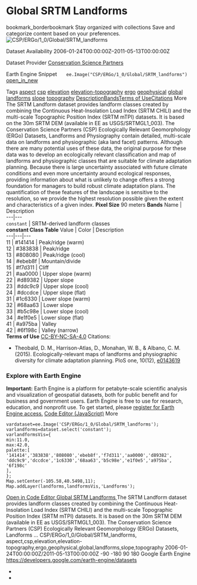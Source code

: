  
#  Global SRTM Landforms 
bookmark_borderbookmark Stay organized with collections  Save and categorize content based on your preferences. 
![CSP/ERGo/1_0/Global/SRTM_landforms](https://developers.google.com/earth-engine/datasets/images/CSP/CSP_ERGo_1_0_Global_SRTM_landforms_sample.png) 

Dataset Availability
    2006-01-24T00:00:00Z–2011-05-13T00:00:00Z 

Dataset Provider
     [ Conservation Science Partners ](https://www.csp-inc.org/) 

Earth Engine Snippet
     `    ee.Image("CSP/ERGo/1_0/Global/SRTM_landforms")   ` [ open_in_new ](https://code.earthengine.google.com/?scriptPath=Examples:Datasets/CSP/CSP_ERGo_1_0_Global_SRTM_landforms) 

Tags
     [aspect](https://developers.google.com/earth-engine/datasets/tags/aspect) [csp](https://developers.google.com/earth-engine/datasets/tags/csp) [elevation](https://developers.google.com/earth-engine/datasets/tags/elevation) [elevation-topography](https://developers.google.com/earth-engine/datasets/tags/elevation-topography) [ergo](https://developers.google.com/earth-engine/datasets/tags/ergo) [geophysical](https://developers.google.com/earth-engine/datasets/tags/geophysical) [global](https://developers.google.com/earth-engine/datasets/tags/global) [landforms](https://developers.google.com/earth-engine/datasets/tags/landforms) [slope](https://developers.google.com/earth-engine/datasets/tags/slope) [topography](https://developers.google.com/earth-engine/datasets/tags/topography)
[Description](https://developers.google.com/earth-engine/datasets/catalog/CSP_ERGo_1_0_Global_SRTM_landforms#description)[Bands](https://developers.google.com/earth-engine/datasets/catalog/CSP_ERGo_1_0_Global_SRTM_landforms#bands)[Terms of Use](https://developers.google.com/earth-engine/datasets/catalog/CSP_ERGo_1_0_Global_SRTM_landforms#terms-of-use)[Citations](https://developers.google.com/earth-engine/datasets/catalog/CSP_ERGo_1_0_Global_SRTM_landforms#citations) More
The SRTM Landform dataset provides landform classes created by combining the Continuous Heat-Insolation Load Index (SRTM CHILI) and the multi-scale Topographic Position Index (SRTM mTPI) datasets. It is based on the 30m SRTM DEM (available in EE as USGS/SRTMGL1_003).
The Conservation Science Partners (CSP) Ecologically Relevant Geomorphology (ERGo) Datasets, Landforms and Physiography contain detailed, multi-scale data on landforms and physiographic (aka land facet) patterns. Although there are many potential uses of these data, the original purpose for these data was to develop an ecologically relevant classification and map of landforms and physiographic classes that are suitable for climate adaptation planning. Because there is large uncertainty associated with future climate conditions and even more uncertainty around ecological responses, providing information about what is unlikely to change offers a strong foundation for managers to build robust climate adaptation plans. The quantification of these features of the landscape is sensitive to the resolution, so we provide the highest resolution possible given the extent and characteristics of a given index.
**Pixel Size** 90 meters 
**Bands**
Name | Description  
---|---  
`constant` | SRTM-derived landform classes  
**constant Class Table**
Value | Color | Description  
---|---|---  
11 | #141414 | Peak/ridge (warm)  
12 | #383838 | Peak/ridge  
13 | #808080 | Peak/ridge (cool)  
14 | #ebeb8f | Mountain/divide  
15 | #f7d311 | Cliff  
21 | #aa0000 | Upper slope (warm)  
22 | #d89382 | Upper slope  
23 | #ddc9c9 | Upper slope (cool)  
24 | #dccdce | Upper slope (flat)  
31 | #1c6330 | Lower slope (warm)  
32 | #68aa63 | Lower slope  
33 | #b5c98e | Lower slope (cool)  
34 | #e1f0e5 | Lower slope (flat)  
41 | #a975ba | Valley  
42 | #6f198c | Valley (narrow)  
**Terms of Use**
[CC-BY-NC-SA-4.0](https://spdx.org/licenses/CC-BY-NC-SA-4.0.html)
Citations:
  * Theobald, D. M., Harrison-Atlas, D., Monahan, W. B., & Albano, C. M. (2015). Ecologically-relevant maps of landforms and physiographic diversity for climate adaptation planning. PloS one, 10(12), [e0143619](https://journals.plos.org/plosone/article?id=10.1371/journal.pone.0143619)


### Explore with Earth Engine
**Important:** Earth Engine is a platform for petabyte-scale scientific analysis and visualization of geospatial datasets, both for public benefit and for business and government users. Earth Engine is free to use for research, education, and nonprofit use. To get started, please [register for Earth Engine access.](https://console.cloud.google.com/earth-engine)
[Code Editor (JavaScript)](https://developers.google.com/earth-engine/datasets/catalog/CSP_ERGo_1_0_Global_SRTM_landforms#code-editor-javascript-sample) More
```
vardataset=ee.Image('CSP/ERGo/1_0/Global/SRTM_landforms');
varlandforms=dataset.select('constant');
varlandformsVis={
min:11.0,
max:42.0,
palette:[
'141414','383838','808080','ebeb8f','f7d311','aa0000','d89382',
'ddc9c9','dccdce','1c6330','68aa63','b5c98e','e1f0e5','a975ba',
'6f198c'
],
};
Map.setCenter(-105.58,40.5498,11);
Map.addLayer(landforms,landformsVis,'Landforms');
```
[ Open in Code Editor ](https://code.earthengine.google.com/?scriptPath=Examples:Datasets/CSP/CSP_ERGo_1_0_Global_SRTM_landforms)
[ Global SRTM Landforms ](https://developers.google.com/earth-engine/datasets/catalog/CSP_ERGo_1_0_Global_SRTM_landforms)
The SRTM Landform dataset provides landform classes created by combining the Continuous Heat-Insolation Load Index (SRTM CHILI) and the multi-scale Topographic Position Index (SRTM mTPI) datasets. It is based on the 30m SRTM DEM (available in EE as USGS/SRTMGL1_003). The Conservation Science Partners (CSP) Ecologically Relevant Geomorphology (ERGo) Datasets, Landforms …
CSP/ERGo/1_0/Global/SRTM_landforms, aspect,csp,elevation,elevation-topography,ergo,geophysical,global,landforms,slope,topography 
2006-01-24T00:00:00Z/2011-05-13T00:00:00Z
-90 -180 90 180 
Google Earth Engine
https://developers.google.com/earth-engine/datasets
  * [ ](https://doi.org/https://www.csp-inc.org/)
  * [ ](https://doi.org/https://developers.google.com/earth-engine/datasets/catalog/CSP_ERGo_1_0_Global_SRTM_landforms)


